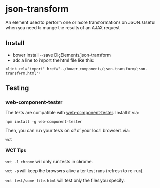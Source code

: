 # json-transform

An element used to perform one or more transformations on JSON.  Useful when you 
need to munge the results of an AJAX request.

## Install

* bower install --save DigElements/json-transform
* add a line to import the html file like this:

`<link rel="import" href="../bower_components/json-transform/json-transform.html">`

## Testing

### web-component-tester

The tests are compatible with [web-component-tester](https://github.com/Polymer/web-component-tester).
Install it via:

    npm install -g web-component-tester

Then, you can run your tests on _all_ of your local browsers via:

    wct

#### WCT Tips

`wct -l chrome` will only run tests in chrome.

`wct -p` will keep the browsers alive after test runs (refresh to re-run).

`wct test/some-file.html` will test only the files you specify.
